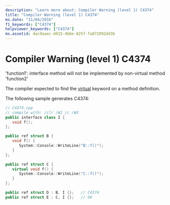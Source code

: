 ```yaml
---
description: "Learn more about: Compiler Warning (level 1) C4374"
title: "Compiler Warning (level 1) C4374"
ms.date: "11/04/2016"
f1_keywords: ["C4374"]
helpviewer_keywords: ["C4374"]
ms.assetid: 4ac9aaec-d815-4b6e-825f-fa872092dd3b
---
```

# Compiler Warning (level 1) C4374

'function1': interface method will not be implemented by non-virtual method 'function2'

The compiler expected to find the [virtual](../../cpp/virtual-specifier.md) keyword on a method definition.

The following sample generates C4374:

```cpp
// C4374.cpp
// compile with: /clr /W1 /c /WX
public interface class I {
   void f();
};

public ref struct B {
   void f() {
      System::Console::WriteLine("B::f()");
   }
};

public ref struct C {
   virtual void f() {
      System::Console::WriteLine("C::f()");
   }
};

public ref struct D : B, I {};   // C4374
public ref struct E : C, I {};   // OK
```
